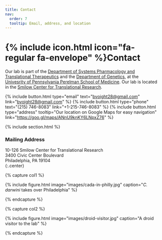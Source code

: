 ```yaml
---
title: Contact
nav:
  order: 7
  tooltip: Email, address, and location
---
```


# {% include icon.html icon="fa-regular fa-envelope" %}Contact

Our lab is part of the [Department of Systems Pharmacology and Translational Therapeutics](https://www.med.upenn.edu/syspharmatt/) and the [Department of Genetics](https://genetics.med.upenn.edu/), at the [Univesrity of Pennsylvania Perelman School of Medicine](https://www.med.upenn.edu/).
Our lab is located in the [Smilow Center for Translational Research](https://www.facilities.upenn.edu/maps/locations/smilow-center-translational-research).

{%
  include button.html
  type="email"
  text="bvoight28@gmail.com"
  link="bvoight28@gmail.com"
%}
{%
  include button.html
  type="phone"
  text="(215) 746-8083"
  link="+1-215-746-8083"
%}
{%
  include button.html
  type="address"
  tooltip="Our location on Google Maps for easy navigation"
  link="https://goo.gl/maps/ANnU9knKY6LNpxZ76"
%}

{% include section.html %}

### <i class="fas fa-mail-bulk"></i>Mailing Address

10-126 Smilow Center for Translational Research  
3400 Civic Center Boulevard  
Philadelphia, PA 19104  
{:.center}

{% capture col1 %}

{%
  include figure.html
  image="images/cada-in-philly.jpg"
  caption="<i>C. darwini</i> takes over Philadelphia"
%}

{% endcapture %}

{% capture col2 %}

{%
  include figure.html
  image="images/droid-visitor.jpg"
  caption="A droid visitor to the lab"
%}

{% endcapture %}
